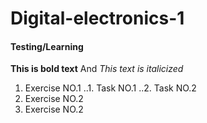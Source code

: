 # Digital-electronics-1

#### Testing/Learning

**This is bold text** And
*This text is italicized*

1. Exercise NO.1
..1. Task NO.1
..2. Task NO.2
2. Exercise NO.2
3. Exercise NO.2

